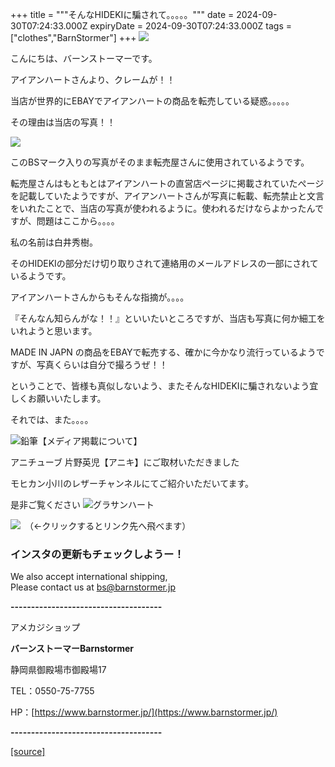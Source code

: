 +++
title = """そんなHIDEKIに騙されて。。。。。"""
date = 2024-09-30T07:24:33.000Z
expiryDate = 2024-09-30T07:24:33.000Z
tags = ["clothes","BarnStormer"]
+++
[![](https://stat.ameba.jp/user_images/20231023/16/barnstormer-go/b2/03/p/o0420015015354743273.png)](https://ameblo.jp/barnstormer-go/entry-12825670498.html)

こんにちは、バーンストーマーです。

アイアンハートさんより、クレームが！！

当店が世界的にEBAYでアイアンハートの商品を転売している疑惑。。。。。

その理由は当店の写真！！

[![](https://stat.ameba.jp/user_images/20240930/15/barnstormer-go/02/19/j/o0466070015492465902.jpg)](https://stat.ameba.jp/user_images/20240930/15/barnstormer-go/02/19/j/o0466070015492465902.jpg)

このBSマーク入りの写真がそのまま転売屋さんに使用されているようです。

転売屋さんはもともとはアイアンハートの直営店ページに掲載されていたぺージを記載していたようですが、アイアンハートさんが写真に転載、転売禁止と文言をいれたことで、当店の写真が使われるように。使われるだけならよかったんですが、問題はここから。。。。

私の名前は白井秀樹。

そのHIDEKIの部分だけ切り取りされて連絡用のメールアドレスの一部にされているようです。

アイアンハートさんからもそんな指摘が。。。。

『そんなん知らんがな！！』といいたいところですが、当店も写真に何か細工をいれようと思います。

MADE IN JAPN の商品をEBAYで転売する、確かに今かなり流行っているようですが、写真くらいは自分で撮ろうぜ！！

ということで、皆様も真似しないよう、またそんなHIDEKIに騙されないよう宜しくお願いいたします。

それでは、また。。。。

![鉛筆](https://stat100.ameba.jp/blog/ucs/img/char/char3/519.png)【メディア掲載について】

アニチューブ 片野英児【アニキ】にご取材いただきました

モヒカン小川のレザーチャンネルにてご紹介いただいてます。

是非ご覧ください ![グラサンハート](https://stat100.ameba.jp/blog/ucs/img/char/char3/148.png)

[![](https://stat.ameba.jp/user_images/20230412/16/barnstormer-go/6a/23/p/o0108010815269242493.png)](https://www.instagram.com/barnstormer_daily/)　（←クリックするとリンク先へ飛べます）

### インスタの更新もチェックしようー！

We also accept international shipping,  
Please contact us at bs@barnstormer.jp

**\-------------------------------------**

アメカジショップ

**バーンストーマーBarnstormer**

静岡県御殿場市御殿場17

TEL：0550-75-7755

HP：[https://www.barnstormer.jp/](https://www.barnstormer.jp/)

**\-------------------------------------**

[[source]](https://ameblo.jp/barnstormer-go/entry-12869490974.html)
